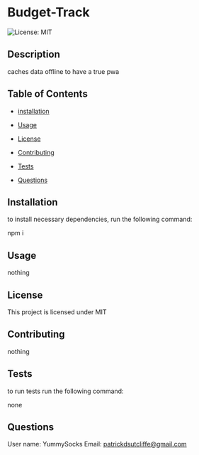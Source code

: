 # Budget-Track
![License: MIT](https://img.shields.io/badge/License-MIT-yellow.svg)

## Description

caches data offline to have a true pwa

## Table of Contents

* [installation](#installation)

* [Usage](#usage)

* [License](#license)

* [Contributing](#contributing)

* [Tests](#tests)

* [Questions](#questions)

## Installation

to install necessary dependencies, run the following command:

npm i

## Usage

nothing

## License
This project is licensed under MIT

## Contributing

nothing

## Tests

to run tests run the following command:

none

## Questions 

User name: YummySocks
Email: patrickdsutcliffe@gmail.com
